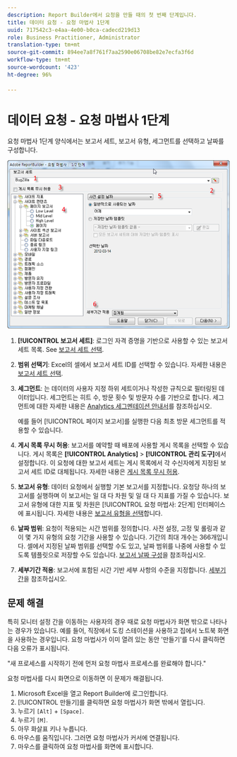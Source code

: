 ```yaml
---
description: Report Builder에서 요청을 만들 때의 첫 번째 단계입니다.
title: 데이터 요청 - 요청 마법사 1단계
uuid: 717542c3-e4aa-4e00-b0ca-cadecd219d13
role: Business Practitioner, Administrator
translation-type: tm+mt
source-git-commit: 894ee7a8f761f7aa2590e06708be82e7ecfa3f6d
workflow-type: tm+mt
source-wordcount: '423'
ht-degree: 96%

---
```



# 데이터 요청 - 요청 마법사 1단계

요청 마법사 1단계 양식에서는 보고서 세트, 보고서 유형, 세그먼트를 선택하고 날짜를 구성합니다.

![](assets/rw1_overview.png)

1. **[!UICONTROL 보고서 세트]**: 로그인 자격 증명을 기반으로 사용할 수 있는 보고서 세트 목록. See [보고서 세트 선택](/help/analyze/report-builder/data-requests/selecting-report-suites/t-select-report-suites.md).

1. **범위 선택기**: Excel의 셀에서 보고서 세트 ID를 선택할 수 있습니다. 자세한 내용은 [보고서 세트 선택](/help/analyze/report-builder/data-requests/selecting-report-suites/t-select-report-suites.md).

1. **세그먼트**: 는 데이터의 사용자 지정 하위 세트이거나 작성한 규칙으로 필터링된 데이터입니다. 세그먼트는 히트 수, 방문 횟수 및 방문자 수를 기반으로 합니다. 세그먼트에 대한 자세한 내용은 [Analytics 세그멘테이션 안내서](https://docs.adobe.com/content/help/ko-KR/analytics/components/segmentation/seg-home.html)를 참조하십시오.

   예를 들어 [!UICONTROL 페이지 보고서]를 실행한 다음 최초 방문 세그먼트를 적용할 수 있습니다.

1. **게시 목록 무시 허용**: 보고서를 예약할 때 배포에 사용할 게시 목록을 선택할 수 있습니다. 게시 목록은 **[!UICONTROL Analytics]** > **[!UICONTROL 관리 도구]**&#x200B;에서 설정합니다. 이 요청에 대한 보고서 세트는 게시 목록에서 각 수신자에게 지정된 보고서 세트 ID로 대체됩니다. 자세한 내용은 [게시 목록 무시 허용](/help/analyze/report-builder/data-requests/allow-publishing-list-overrides.md).

1. **보고서 유형**: 데이터 요청에서 실행할 기본 보고서를 지정합니다. 요청당 하나의 보고서를 실행하며 이 보고서는 일 대 다 차원 및 일 대 다 지표를 가질 수 있습니다. 보고서 유형에 대한 지표 및 차원은 [!UICONTROL 요청 마법사: 2단계] 인터페이스에 표시됩니다. 자세한 내용은 [보고서 유형을 선택](/help/analyze/report-builder/data-requests/c-report-types/select-report-types.md)합니다.

1. **날짜 범위**: 요청이 적용되는 시간 범위를 정의합니다. 사전 설정, 고정 및 롤링과 같이 몇 가지 유형의 요청 기간을 사용할 수 있습니다. 기간의 최대 개수는 366개입니다. 셀에서 지정된 날짜 범위를 선택할 수도 있고, 날짜 범위를 나중에 사용할 수 있도록 템플릿으로 저장할 수도 있습니다. [보고서 날짜 구성](/help/analyze/report-builder/data-requests/configuring-report-dates/custom-calendar.md)을 참조하십시오.

1. **세부기간 적용**: 보고서에 포함된 시간 기반 세부 사항의 수준을 지정합니다. [세부기간](/help/analyze/report-builder/data-requests/configuring-report-dates/granularity.md)을 참조하십시오.

## 문제 해결

특히 모니터 설정 간을 이동하는 사용자의 경우 때로 요청 마법사가 화면 밖으로 나타나는 경우가 있습니다. 예를 들어, 직장에서 도킹 스테이션을 사용하고 집에서 노트북 화면을 사용하는 경우입니다. 요청 마법사가 이미 열려 있는 동안 &#39;만들기&#39;를 다시 클릭하면 다음 오류가 표시됩니다.

&quot;새 프로세스를 시작하기 전에 먼저 요청 마법사 프로세스를 완료해야 합니다.&quot;

요청 마법사를 다시 화면으로 이동하면 이 문제가 해결됩니다.

1. Microsoft Excel을 열고 Report Builder에 로그인합니다.
2. [!UICONTROL 만들기]를 클릭하면 요청 마법사가 화면 밖에서 열립니다.
3. 누르기 `[Alt]` + `[Space]`.
4. 누르기 `[M]`.
5. 아무 화살표 키나 누릅니다.
6. 마우스를 움직입니다. 그러면 요청 마법사가 커서에 연결됩니다.
7. 마우스를 클릭하여 요청 마법사를 화면에 표시합니다.
